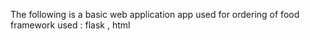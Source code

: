 The following is a basic web application app used for ordering of food 
framework used : flask , html
